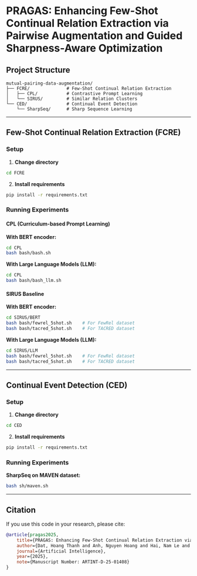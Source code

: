 # PRAGAS: Enhancing Few-Shot Continual Relation Extraction via Pairwise Augmentation and Guided Sharpness-Aware Optimization
## Project Structure

```
mutual-pairing-data-augmentation/
├── FCRE/              # Few-Shot Continual Relation Extraction
│   ├── CPL/           # Contrastive Prompt Learning
│   └── SIRUS/         # Similar Relation Clusters
└── CED/               # Continual Event Detection
    └── SharpSeq/      # Sharp Sequence Learning
```

---

## Few-Shot Continual Relation Extraction (FCRE)

### Setup

1. **Change directory**
```bash
cd FCRE
```

2. **Install requirements**
```bash
pip install -r requirements.txt
```

### Running Experiments

#### CPL (Curriculum-based Prompt Learning)

**With BERT encoder:**
```bash
cd CPL
bash bash/bash.sh
```

**With Large Language Models (LLM):**
```bash
cd CPL
bash bash/bash_llm.sh
```

#### SIRUS Baseline

**With BERT encoder:**
```bash
cd SIRUS/BERT
bash bash/fewrel_5shot.sh    # For FewRel dataset
bash bash/tacred_5shot.sh    # For TACRED dataset
```

**With Large Language Models (LLM):**
```bash
cd SIRUS/LLM
bash bash/fewrel_5shot.sh    # For FewRel dataset
bash bash/tacred_5shot.sh    # For TACRED dataset
```

---


## Continual Event Detection (CED)

### Setup

1. **Change directory**
```bash
cd CED
```

2. **Install requirements**
```bash
pip install -r requirements.txt
```

### Running Experiments

**SharpSeq on MAVEN dataset:**
```bash
bash sh/maven.sh
```

---
## Citation

If you use this code in your research, please cite:

```bibtex
@article{pragas2025,
    title={PRAGAS: Enhancing Few-Shot Continual Relation Extraction via Pairwise Augmentation and Guided Sharpness-Aware Optimization},
    author={Dat, Hoang Thanh and Anh, Nguyen Hoang and Hai, Nam Le and Van, Linh Ngo and Dinh, Sang},
    journal={Artificial Intelligence},
    year={2025},
    note={Manuscript Number: ARTINT-D-25-01408}
}
```